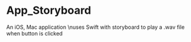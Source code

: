 # App_Storyboard
An iOS, Mac application
\nuses Swift with storyboard to play a .wav file when button is clicked
